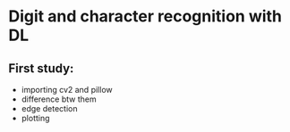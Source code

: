 # Digit and character recognition with DL

First study:
----------- 
* importing cv2 and pillow
* difference btw them
* edge detection
* plotting
